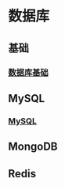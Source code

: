 # 数据库

## 基础

### [数据库基础](基础\数据库基础.md)

## MySQL

### [MySQL](MySQL\MySQL.md)

## MongoDB



## Redis

